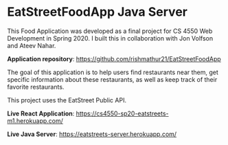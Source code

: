 # EatStreetFoodApp Java Server

This Food Application was developed as a final project for CS 4550 Web Development in Spring 2020. I built this in collaboration with Jon Volfson and Ateev Nahar.

**Application repository**: https://github.com/rishmathur21/EatStreetFoodApp

The goal of this application is to help users find restaurants near them, get specific information about these restaurants, as well as keep track of their favorite restaurants.

This project uses the EatStreet Public API.

**Live React Application**: https://cs4550-sp20-eatstreets-m1.herokuapp.com/

**Live Java Server**: https://eatstreets-server.herokuapp.com/
